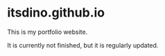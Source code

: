 # itsdino.github.io

This is my portfolio website.

It is currently not finished, but it is regularly updated.
